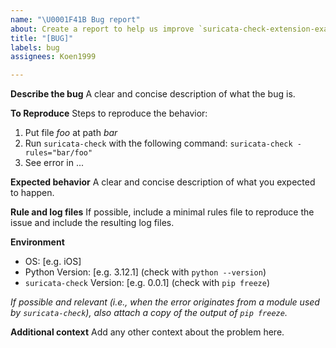 ```yaml
---
name: "\U0001F41B Bug report"
about: Create a report to help us improve `suricata-check-extension-example`
title: "[BUG]"
labels: bug
assignees: Koen1999

---
```


**Describe the bug**
A clear and concise description of what the bug is.

**To Reproduce**
Steps to reproduce the behavior:
1. Put file _foo_ at path _bar_
2. Run `suricata-check` with the following command: `suricata-check -rules="bar/foo"`
3. See error in ...

**Expected behavior**
A clear and concise description of what you expected to happen.

**Rule and log files**
If possible, include a minimal rules file to reproduce the issue and include the resulting log files.

**Environment**
 - OS: [e.g. iOS]
 - Python Version: [e.g. 3.12.1] (check with `python --version`)
 - `suricata-check` Version: [e.g. 0.0.1] (check with `pip freeze`)

_If possible and relevant (i.e., when the error originates from a module used by `suricata-check`), also attach a copy of the output of `pip freeze`._

**Additional context**
Add any other context about the problem here.
